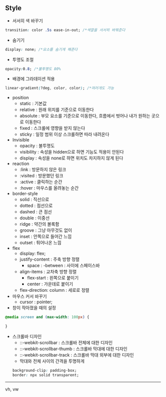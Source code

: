 ## Style
+ 서서히 색 바꾸기
``` Css
transition: color .5s ease-in-out; /*색깔을 서서히 바꿔준다
```
+ 숨기기
```css
display: none; /*요소를 숨기게 해준다
```
+ 투명도 조절
```css
opacity:0.8; /*불투명도 80%
``` 
+ 배경에 그라데이션 적용
```css
linear-gradient(?deg, color, color); /*여러개도 가능
```
+ position
    + static : 기본값
    + relative : 원래 위치를 기준으로 이동한다
    + absolute : 부모 요소를 기준으로 이동한다, 흐름에서 벗어나 내가 원하는 곳으로 이동한다
    + fixed : 스크롤에 영향을 받지 않는다
    + sticky : 일정 범위 이상 스크롤하면 따라 내려온다
+ Invisible
    + opacity : 불투명도
    + visibility : 속성을 hidden으로 하면 기능도 적용이 안된다
    + display : 속성을 none로 하면 위치도 차지하지 않게 된다
+ reaction
    + :link : 방문하지 않은 링크
    + :visited : 방문했던 링크
    + :active : 클릭하는 순간
    + :hover : 마우스를 올려놓는 순간
+ border-style
    + solid : 직선으로
    + dotted : 점선으로
    + dashed : 큰 점선
    + double : 이중선
    + ridge : 약간의 볼록함
    + groove : 그냥 아무것도 없이  
    + inset : 안쪽으로 들어간 느낌
    + outset : 튀어나온 느낌
+ flex
    + display: flex;
    + justify-content : 주축 방향 정렬
        + space : -between : 사이에 스페이스바
    + align-items : 교차축 방향 정렬 
        + flex-start : 왼쪽으로 붙이기
        + center : 가운데로 붙이기
    + flex-direction: column : 세로로 정렬
+ 마우스 커서 바꾸기 
    + cursor : pointer;
+ 창이 작아졌을 때의 설정
```css
@media screen and (max-width: 100px) {
    
}
```
+ 스크롤바 디자인
    + ::-webkit-scrollbar : 스크롤바 전체에 대한 디자인
    + ::-webkit-scrollbar-thumb : 스크롤바 막대에 대한 디자인
    + ::-webkit-scrollbar-track : 스크롤바 막대 외부에 대한 디자인
    + 막대와 전체 사이의 간격을 투명하게
    ```css
    background-clip: padding-box;
    border: npx solid transparent;
    ```
---
vh, vw
